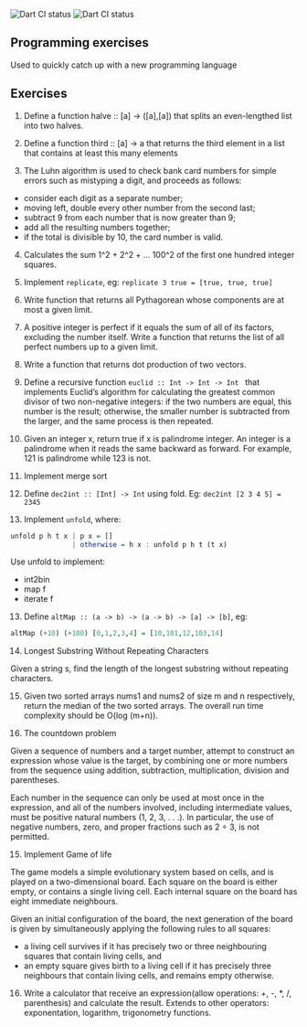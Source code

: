 ![Dart CI status](https://github.com/zinh/programming_exercises/actions/workflows/dart.yml/badge.svg)
![Dart CI status](https://github.com/zinh/programming_exercises/actions/workflows/python.yml/badge.svg)

## Programming exercises

Used to quickly catch up with a new programming language

## Exercises

1. Define a function halve :: [a] -> ([a],[a]) that splits an even-lengthed list into two halves.

2. Define a function third :: [a] -> a that returns the third element in a list that contains at least this many elements

3. The Luhn algorithm is used to check bank card numbers for simple errors such as mistyping a digit, and proceeds as follows:

- consider each digit as a separate number;
- moving left, double every other number from the second last;
- subtract 9 from each number that is now greater than 9;
- add all the resulting numbers together;
- if the total is divisible by 10, the card number is valid.

4. Calculates the sum 1^2 + 2^2 + ... 100^2 of the first one hundred integer squares.

5. Implement `replicate`, eg: `replicate 3 true = [true, true, true]`

6. Write function that returns all Pythagorean whose components are at most a given limit.

7. A positive integer is perfect if it equals the sum of all of its factors, excluding the number itself.
Write a function that returns the list of all perfect numbers up to a given limit.

8. Write a function that returns dot production of two vectors.

9. Define a recursive function `euclid :: Int -> Int -> Int `
that implements Euclid’s algorithm for calculating the greatest common divisor of two non-negative integers: 
if the two numbers are equal, this number is the result; otherwise, the smaller number is subtracted from the larger,
and the same process is then repeated.

10. Given an integer x, return true if x is palindrome integer.
An integer is a palindrome when it reads the same backward as forward. For example, 121 is palindrome while 123 is not.

10. Implement merge sort

11. Define `dec2int :: [Int] -> Int` using fold. Eg: `dec2int [2 3 4 5] = 2345`

12. Implement `unfold`, where:

```haskell
unfold p h t x | p x = []
               | otherwise = h x : unfold p h t (t x)
```

Use unfold to implement:

- int2bin
- map f
- iterate f

13. Define `altMap :: (a -> b) -> (a -> b) -> [a] -> [b]`, eg:

```haskell
altMap (+10) (+100) [0,1,2,3,4] = [10,101,12,103,14]
```

14. Longest Substring Without Repeating Characters

Given a string s, find the length of the longest substring without repeating characters.

15. Given two sorted arrays nums1 and nums2 of size m and n respectively, return the median of the two sorted arrays.
The overall run time complexity should be O(log (m+n)).

14. The countdown problem

Given a sequence of numbers and a target number, attempt to construct an expression whose value is the target,
by combining one or more numbers from the sequence using addition, subtraction, multiplication, division and parentheses.

Each number in the sequence can only be used at most once in the expression, and all of the numbers involved,
including intermediate values, must be positive natural numbers (1, 2, 3, . . .).
In particular, the use of negative numbers, zero, and proper fractions such as 2 ÷ 3, is not permitted.

15. Implement Game of life

The game models a simple evolutionary system based on cells, and is played on a two-dimensional board. Each square on the board is either empty, or contains a single living cell.
Each internal square on the board has eight immediate neighbours.

Given an initial configuration of the board, the next generation of the board is given by simultaneously applying the following rules to all squares:

- a living cell survives if it has precisely two or three neighbouring squares that contain living cells, and
- an empty square gives birth to a living cell if it has precisely three neighbours that contain living cells, and remains empty otherwise.

16. Write a calculator that receive an expression(allow operations: +, -, \*, /, parenthesis) and calculate the result.
Extends to other operators: exponentation, logarithm, trigonometry functions.
